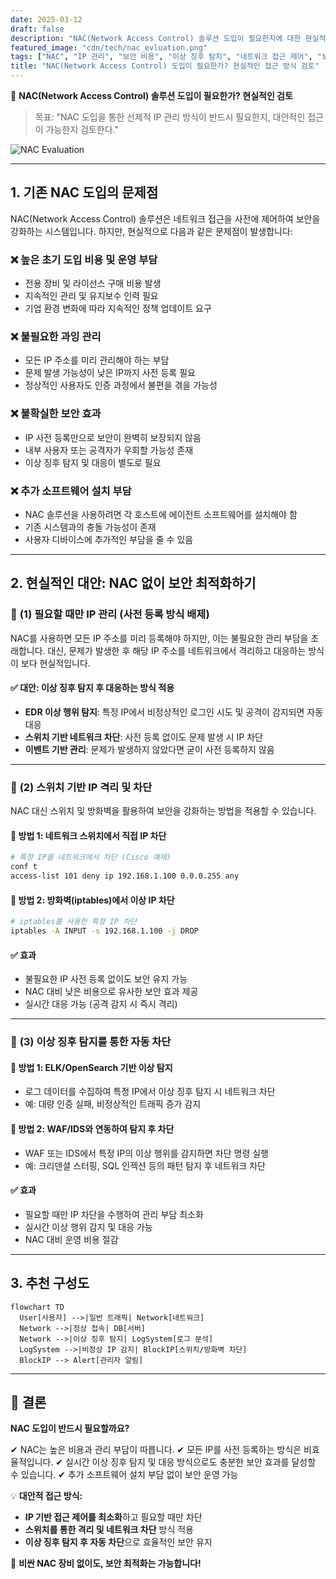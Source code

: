 ```yaml
---
date: 2025-03-12
draft: false
description: "NAC(Network Access Control) 솔루션 도입이 필요한지에 대한 현실적인 검토와 대안적 접근 방식 제안"
featured_image: "cdn/tech/nac_evluation.png"
tags: ["NAC", "IP 관리", "보안 비용", "이상 징후 탐지", "네트워크 접근 제어", "보안 최적화"]
title: "NAC(Network Access Control) 도입이 필요한가? 현실적인 접근 방식 검토"
---
```


📖 **NAC(Network Access Control) 솔루션 도입이 필요한가? 현실적인 검토**

> 목표: "NAC 도입을 통한 선제적 IP 관리 방식이 반드시 필요한지, 대안적인 접근이 가능한지 검토한다."

![NAC Evaluation](https://blog.plura.io/cdn/tech/nac_evluation.png)
<!--more-->

---

## 1. 기존 NAC 도입의 문제점

NAC(Network Access Control) 솔루션은 네트워크 접근을 사전에 제어하여 보안을 강화하는 시스템입니다. 하지만, 현실적으로 다음과 같은 문제점이 발생합니다:

### ❌ **높은 초기 도입 비용 및 운영 부담**
- 전용 장비 및 라이선스 구매 비용 발생
- 지속적인 관리 및 유지보수 인력 필요
- 기업 환경 변화에 따라 지속적인 정책 업데이트 요구

### ❌ **불필요한 과잉 관리**
- 모든 IP 주소를 미리 관리해야 하는 부담
- 문제 발생 가능성이 낮은 IP까지 사전 등록 필요
- 정상적인 사용자도 인증 과정에서 불편을 겪을 가능성

### ❌ **불확실한 보안 효과**
- IP 사전 등록만으로 보안이 완벽히 보장되지 않음
- 내부 사용자 또는 공격자가 우회할 가능성 존재
- 이상 징후 탐지 및 대응이 별도로 필요

### ❌ **추가 소프트웨어 설치 부담**
- NAC 솔루션을 사용하려면 각 호스트에 에이전트 소프트웨어를 설치해야 함
- 기존 시스템과의 충돌 가능성이 존재
- 사용자 디바이스에 추가적인 부담을 줄 수 있음

---

## 2. 현실적인 대안: NAC 없이 보안 최적화하기

### 📌 **(1) 필요할 때만 IP 관리 (사전 등록 방식 배제)**
NAC를 사용하면 모든 IP 주소를 미리 등록해야 하지만, 이는 불필요한 관리 부담을 초래합니다. 대신, 문제가 발생한 후 해당 IP 주소를 네트워크에서 격리하고 대응하는 방식이 보다 현실적입니다.

#### ✅ **대안: 이상 징후 탐지 후 대응하는 방식 적용**
- **EDR 이상 행위 탐지**: 특정 IP에서 비정상적인 로그인 시도 및 공격이 감지되면 자동 대응
- **스위치 기반 네트워크 차단**: 사전 등록 없이도 문제 발생 시 IP 차단
- **이벤트 기반 관리**: 문제가 발생하지 않았다면 굳이 사전 등록하지 않음

---

### 📌 **(2) 스위치 기반 IP 격리 및 차단**
NAC 대신 스위치 및 방화벽을 활용하여 보안을 강화하는 방법을 적용할 수 있습니다.

#### 🔹 **방법 1: 네트워크 스위치에서 직접 IP 차단**

```bash
# 특정 IP를 네트워크에서 차단 (Cisco 예제)
conf t
access-list 101 deny ip 192.168.1.100 0.0.0.255 any
```

#### 🔹 **방법 2: 방화벽(iptables)에서 이상 IP 차단**

```bash
# iptables를 사용한 특정 IP 차단
iptables -A INPUT -s 192.168.1.100 -j DROP
```

#### ✅ **효과**
- 불필요한 IP 사전 등록 없이도 보안 유지 가능
- NAC 대비 낮은 비용으로 유사한 보안 효과 제공
- 실시간 대응 가능 (공격 감지 시 즉시 격리)

---

### 📌 **(3) 이상 징후 탐지를 통한 자동 차단**

#### 🔹 **방법 1: ELK/OpenSearch 기반 이상 탐지**
- 로그 데이터를 수집하여 특정 IP에서 이상 징후 탐지 시 네트워크 차단
- 예: 대량 인증 실패, 비정상적인 트래픽 증가 감지

#### 🔹 **방법 2: WAF/IDS와 연동하여 탐지 후 차단**
- WAF 또는 IDS에서 특정 IP의 이상 행위를 감지하면 차단 명령 실행
- 예: 크리덴셜 스터핑, SQL 인젝션 등의 패턴 탐지 후 네트워크 차단

#### ✅ **효과**
- 필요할 때만 IP 차단을 수행하여 관리 부담 최소화
- 실시간 이상 행위 감지 및 대응 가능
- NAC 대비 운영 비용 절감

---

## 3. 추천 구성도

```mermaid
flowchart TD
  User[사용자] -->|일반 트래픽| Network[네트워크]
  Network -->|정상 접속| DB[서버]
  Network -->|이상 징후 탐지| LogSystem[로그 분석]
  LogSystem -->|비정상 IP 감지| BlockIP[스위치/방화벽 차단]
  BlockIP --> Alert[관리자 알림]
```

---

## 📌 결론

**NAC 도입이 반드시 필요할까요?**

✔ NAC는 높은 비용과 관리 부담이 따릅니다. 
✔ 모든 IP를 사전 등록하는 방식은 비효율적입니다. 
✔ 실시간 이상 징후 탐지 및 대응 방식으로도 충분한 보안 효과를 달성할 수 있습니다. 
✔ 추가 소프트웨어 설치 부담 없이 보안 운영 가능

💡 **대안적 접근 방식:**
- **IP 기반 접근 제어를 최소화**하고 필요할 때만 차단
- **스위치를 통한 격리 및 네트워크 차단** 방식 적용
- **이상 징후 탐지 후 자동 차단**으로 효율적인 보안 유지

🚀 **비싼 NAC 장비 없이도, 보안 최적화는 가능합니다!**

